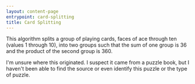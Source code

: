 ```yaml
---
layout: content-page
entrypoint: card-splitting
title: Card Splitting
---
```


This algorithm splits a group of playing cards, faces of ace through ten (values 1 through 10), into
two groups such that the sum of one group is 36 and the product of the second group is 360.

I'm unsure where this originated. I suspect it came from a puzzle book, but I haven't been able to
find the source or even identify this puzzle or the type of puzzle.

<div class="interactive-region">
  <card-splitting></card-splitting>
</div>
